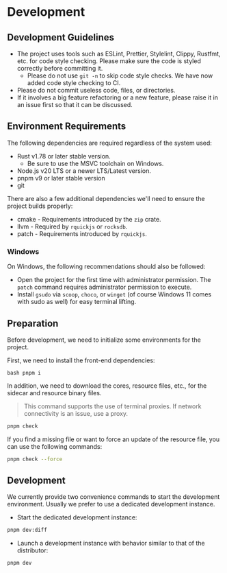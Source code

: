 # Development

## Development Guidelines

- The project uses tools such as ESLint, Prettier, Stylelint, Clippy, Rustfmt, etc. for code style checking. Please make sure the code is styled correctly before committing it.
  - Please do not use `git -n` to skip code style checks. We have now added code style checking to CI.
- Please do not commit useless code, files, or directories.
- If it involves a big feature refactoring or a new feature, please raise it in an issue first so that it can be discussed.

## Environment Requirements

The following dependencies are required regardless of the system used:

- Rust v1.78 or later stable version.
  - Be sure to use the MSVC toolchain on Windows.
- Node.js v20 LTS or a newer LTS/Latest version.
- pnpm v9 or later stable version
- git

There are also a few additional dependencies we'll need to ensure the project builds properly:

- cmake - Requirements introduced by the `zip` crate.
- llvm - Required by `rquickjs` or `rocksdb`.
- patch - Requirements introduced by `rquickjs`.

### Windows

On Windows, the following recommendations should also be followed:

- Open the project for the first time with administrator permission. The `patch` command requires administrator permission to execute.
- Install `gsudo` via `scoop`, `choco`, or `winget` (of course Windows 11 comes with sudo as well) for easy terminal lifting.

## Preparation

Before development, we need to initialize some environments for the project.

First, we need to install the front-end dependencies:

`bash
pnpm i
`

In addition, we need to download the cores, resource files, etc., for the sidecar and resource binary files.

> This command supports the use of terminal proxies. If network connectivity is an issue, use a proxy.

```bash
pnpm check
```

If you find a missing file or want to force an update of the resource file, you can use the following commands:

```bash
pnpm check --force
```

## Development

We currently provide two convenience commands to start the development environment. Usually we prefer to use a dedicated development instance.

- Start the dedicated development instance:

```bash
pnpm dev:diff
```

- Launch a development instance with behavior similar to that of the distributor:

```bash
pnpm dev
```

